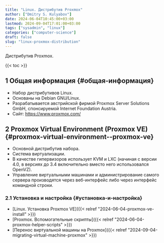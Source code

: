 ```yaml
---
title: "Linux. Дистрибутив Proxmox"
author: ["Dmitry S. Kulyabov"]
date: 2024-06-04T10:45:00+03:00
lastmod: 2024-09-04T17:01:00+03:00
tags: ["sysadmin", "linux"]
categories: ["computer-science"]
draft: false
slug: "linux-proxmox-distribution"
---
```


Дистрибутив Proxmox.

<!--more-->

{{< toc >}}


## <span class="section-num">1</span> Общая информация {#общая-информация}

-   Набор дистрибутивов Linux.
-   Основаны на Debian GNU/Linux.
-   Разрабатывается австрийской фирмой Proxmox Server Solutions GmbH, спонсируемой Internet Foundation Austria.
-   Сайт: <https://www.proxmox.com/>


## <span class="section-num">2</span> Proxmox Virtual Environment (Proxmox VE) {#proxmox-virtual-environment--proxmox-ve}

-   Основной дистрибутив набора.
-   Система виртуализации.
-   В качестве гипервизоров использует KVM и LXC (начиная с версии 4.0, в версиях до 3.4 включительно вместо него использовался OpenVZ).
-   Управление виртуальными машинами и администрирование самого сервера производятся через веб-интерфейс либо через интерфейс командной строки.


### <span class="section-num">2.1</span> Установка и настройка {#установка-и-настройка}

-   [Linux. Установка Proxmox VE]({{< relref "2024-06-04-proxmox-ve-install" >}})
-   [Proxmox. Вспомогательные скрипты]({{< relref "2024-06-04-proxmox-helper-scripts" >}})
-   [Перенос виртуальной машины на Proxmox]({{< relref "2024-09-04-migrating-virtual-machine-proxmox" >}})
